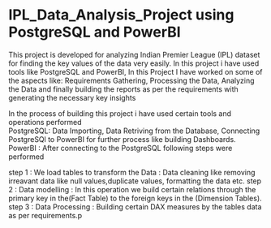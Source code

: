 # IPL_Data_Analysis_Project using PostgreSQL and PowerBI
This project is developed for analyzing Indian Premier League (IPL) dataset for finding the key values of the data very easily.
In this project i have used tools like PostgreSQL and PowerBI, In this Project I have worked on some of the aspects like: Requirements Gathering, Processing the Data, Analyzing the Data and finally building the reports as per the requirements with generating the necessary key insights

In the process of building this project i have used certain tools and operations performed                                                                                                                                                                                                                                                 
PostgreSQL: Data Importing,
            Data Retriving from the Database,
            Connecting PostgreSQl to PowerBI for further process like building Dashboards.                                                                                                                                                                                                                                                 
PowerBI   : After connecting to the PostgreSQL following steps were performed 

step 1 : We load tables to transform the Data : Data cleaning like removing irreavant data like null values,duplicate values, formatting the data etc.
step 2 : Data modelling : In this operation we build certain relations through the primary key in the(Fact Table) to the foreign keys in the (Dimension Tables).
step 3 : Data Processing : Building certain DAX measures by the tables data as per requirements.p
           
 
 

